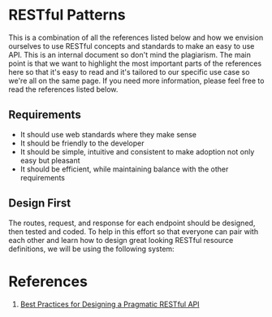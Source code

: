 # RESTful Patterns

This is a combination of all the references listed below and how we envision ourselves to use RESTful concepts and standards to make an easy to use API. This is an internal document so don't mind the plagiarism. The main point is that we want to highlight the most important parts of the references here so that it's easy to read and it's tailored to our specific use case so we're all on the same page. If you need more information, please feel free to read the references listed below.

## Requirements

- It should use web standards where they make sense
- It should be friendly to the developer
- It should be simple, intuitive and consistent to make adoption not only easy but pleasant
- It should be efficient, while maintaining balance with the other requirements

## Design First

The routes, request, and response for each endpoint should be designed, then tested and coded. To help in this effort so that everyone can pair with each other and learn how to design great looking RESTful resource definitions, we will be using the following system:



# References

1) [Best Practices for Designing a Pragmatic RESTful API](http://www.vinaysahni.com/best-practices-for-a-pragmatic-restful-api)
